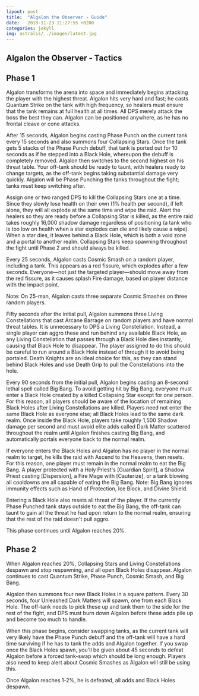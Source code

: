 ```yaml
---
layout: post
title:  "Algalon the Observer - Guide"
date:   2018-11-23 11:27:55 +0200
categories: jekyll
img: astralis/../images/latest.jpg
---
```

<article>
<h1 class="post-header">Algalon the Observer - Tactics</h1>
<h2>Phase 1</h2>

<p>Algalon transforms the arena into space and immediately begins attacking the player with the highest threat. Algalon hits very hard and fast; he casts Quantum Strike on the tank with high frequency, so healers must ensure that the tank remains at full health at all times. All DPS merely attack the boss the best they can. Algalon can be positioned anywhere, as he has no frontal cleave or cone attacks.</p>

<p>After 15 seconds, Algalon begins casting Phase Punch on the current tank every 15 seconds and also summons four Collapsing Stars. Once the tank gets 5 stacks of the Phase Punch debuff, that tank is ported out for 10 seconds as if he stepped into a Black Hole, whereupon the debuff is completely removed. Algalon then switches to the second highest on his threat table. Your off-tank should be ready to taunt, with healers ready to change targets, as the off-tank begins taking substantial damage very quickly. Algalon will be Phase Punching the tanks throughout the fight; tanks must keep switching after.</p>

<p>Assign one or two ranged DPS to kill the Collapsing Stars one at a time. Since they slowly lose health on their own (1% health per second), if left alone, they will all explode at the same time and wipe the raid. Alert the healers so they are ready before a Collapsing Star is killed, as the entire raid takes roughly 16,000 shadow damage regardless of positioning (a tank who is too low on health when a star explodes can die and likely cause a wipe). When a star dies, it leaves behind a Black Hole, which is both a void zone and a portal to another realm. Collapsing Stars keep spawning throughout the fight until Phase 2 and should always be killed.</p>

<p>Every 25 seconds, Algalon casts Cosmic Smash on a random player, including a tank. This appears as a red fissure, which explodes after a few seconds. Everyone—not just the targeted player—should move away from the red fissure, as it causes splash Fire damage, based on player distance with the impact point.</p>

<p>Note: On 25-man, Algalon casts three separate Cosmic Smashes on three random players.</p>

<p>Fifty seconds after the initial pull, Algalon summons three Living Constellations that cast Arcane Barrage on random players and have normal threat tables. It is unnecessary to DPS a Living Constellation. Instead, a single player can aggro these and run behind any available Black Hole, as any Living Constellation that passes through a Black Hole dies instantly, causing that Black Hole to disappear. The player assigned to do this should be careful to run around a Black Hole instead of through it to avoid being portaled. Death Knights are an ideal choice for this, as they can stand behind Black Holes and use Death Grip to pull the Constellations into the hole.</p>

<p>Every 90 seconds from the initial pull, Algalon begins casting an 8-second lethal spell called Big Bang. To avoid getting hit by Big Bang, everyone must enter a Black Hole created by a killed Collapsing Star except for one person. For this reason, all players should be aware of the location of remaining Black Holes after Living Constellations are killed. Players need not enter the same Black Hole as everyone else; all Black Holes lead to the same dark realm. Once inside the Black Hole, players take roughly 1,500 Shadow damage per second and must avoid elite adds called Dark Matter scattered throughout the realm until Algalon finishes casting Big Bang, and automatically portals everyone back to the normal realm.</p>

<p>If everyone enters the Black Holes and Algalon has no player in the normal realm to target, he kills the raid with Ascend to the Heavens, then resets. For this reason, one player must remain in the normal realm to eat the Big Bang. A player protected with a Holy Priest's [Guardian Spirit], a Shadow Priest casting [Dispersion], a Fire Mage with [Cauterize], or a tank blowing all cooldowns are all capable of eating the Big Bang. Note: Big Bang ignores immunity effects such as Hand of Protection, Ice Block, and Divine Shield.</p>

<p>Entering a Black Hole also resets all threat of the player. If the currently Phase Punched tank stays outside to eat the Big Bang, the off-tank can taunt to gain all the threat he had upon return to the normal realm, ensuring that the rest of the raid doesn't pull aggro.</p>

<p>This phase continues until Algalon reaches 20%.</p>
<h2>Phase 2</h2>

<p>When Algalon reaches 20%, Collapsing Stars and Living Constellations despawn and stop respawning, and all open Black Holes disappear. Algalon continues to cast Quantum Strike, Phase Punch, Cosmic Smash, and Big Bang.</p>

<p>Algalon then summons four new Black Holes in a square pattern. Every 30 seconds, four Unleashed Dark Matters will spawn, one from each Black Hole. The off-tank needs to pick these up and tank them to the side for the rest of the fight, and DPS must burn down Algalon before these adds pile up and become too much to handle.</p>

<p>When this phase begins, consider swapping tanks, as the current tank will very likely have the Phase Punch debuff and the off-tank will have a hard time surviving if he has to tank the adds and Algalon together. If you swap once the Black Holes spawn, you'll be given about 45 seconds to defeat Algalon before a forced tank-swap which should be long enough. Players also need to keep alert about Cosmic Smashes as Algalon will still be using this.</p>

<p>Once Algalon reaches 1-2%, he is defeated, all adds and Black Holes despawn.</p>